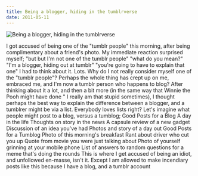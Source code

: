 ```yaml
---
title: Being a blogger, hiding in the tumblrverse
date: 2011-05-11
---
```


![Being a blogger, hiding in the tumblrverse](https://source.unsplash.com/dUPDhdeCN84/1600x900)

I got accused of being one of the "tumblr people" this morning, after being complimentary about a friend's photo. My immediate reaction surprised myself; "but but I'm not one of the tumblr people" "what do you mean?" "I'm a blogger, hiding out at tumblr" "you're going to have to explain that one" I had to think about it. Lots. Why do I not really consider myself one of the "tumblr people"? Perhaps the whole thing has crept up on me, embraced me, and I'm now a tumblr person who happens to blog? After thinking about it a lot, and then a bit more (in the same way that Winnie the Pooh might have done " I really am that stupid sometimes), I thought perhaps the best way to explain the difference between a blogger, and a tumblrer might be via a list. Everybody loves lists right? Let's imagine what people might post to a blog, versus a tumblog; Good Posts for a Blog A day in the life Thoughts on story in the news A capsule review of a new gadget Discussion of an idea you've had Photos and story of a day out Good Posts for a Tumblog Photo of this morning's breakfast Rant about driver who cut you up Quote from movie you were just talking about Photo of yourself grinning at your mobile phone List of answers to random questions for a meme that's doing the rounds This is where I get accused of being an idiot, and unfollowed en-masse, isn't it. Except I am allowed to make incendiary posts like this because I have a blog, and a tumblr account